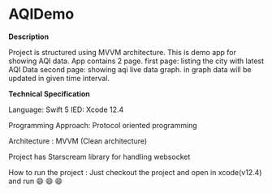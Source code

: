 # AQIDemo
**Description**

Project is structured using MVVM architecture.
This is demo app for showing AQI data. App contains 2 page.
first page: listing the city with latest AQI Data
second page: showing aqi live data graph. in graph data will be updated in given time interval.


**Technical Specification** 

Language: Swift 5
IED: Xcode 12.4

Programming Approach: Protocol oriented programming 

Architecture : MVVM (Clean architecture)

Project has Starscream library for handling websocket

How to run the project : Just checkout the project and open in xcode(v12.4) and run  😄 😄 😄








